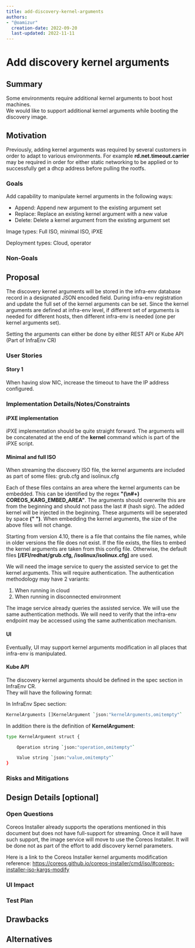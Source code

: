 ```yaml
---
title: add-discovery-kernel-arguments
authors:
- "@oamizur"
  creation-date: 2022-09-20
  last-updated: 2022-11-11
---
```


# Add discovery kernel arguments

## Summary

Some environments require additional kernel arguments to boot host machines.  
We would like to support additional kernel arguments while booting the discovery image.

## Motivation

Previously, adding kernel arguments was required by several customers in order to adapt to various environments.
For example **rd.net.timeout.carrier** may be required in order for either static networking to be applied or 
to successfully get a dhcp address before pulling the rootfs.
### Goals
Add capability to manipulate kernel arguments in the following ways:
- Append: Append new argument to the existing argument set
- Replace: Replace an existing kernel argument with a new value
- Delete: Delete a kernel argument from the existing argument set 

Image types: Full ISO, minimal ISO, iPXE


 Deployment types: Cloud, operator

### Non-Goals

## Proposal

The discovery kernel arguments will be stored in the infra-env database record in a designated JSON encoded field.
During infra-env registration and update the full set of the kernel arguments can be set.
Since the kernel arguments are defined at infra-env level, if different set of arguments is needed for
different hosts, then different infra-env is needed (one per kernel arguments set). 

Setting the arguments can either be done by either REST API or Kube API (Part of InfraEnv CR)
### User Stories

#### Story 1

When having slow NIC, increase the timeout to have the IP address configured.

### Implementation Details/Notes/Constraints

#### iPXE implementation

iPXE implementation should be quite straight forward.  The arguments will be concatenated at the end of the 
**kernel** command which is part of the iPXE script.

#### Minimal and full ISO

When streaming the discovery ISO file, the kernel arguments are included
as part of some files: grub.cfg and isolinux.cfg

Each of these files contains an area where the kernel arguments can be
embedded. This can be identified by the regex **"(\n#+) COREOS_KARG_EMBED_AREA"**.
The arguments should overwrite this are from the beginning and should
not pass the last # (hash sign). The added kernel will be injected in the beginning.
These arguments will be seperated by space **(" ")**.  When embedding the kernel arguments,
the size of the above files will not change.

Starting from version 4.10, there is a file that contains the file names,
while in older versions the file does not exist. If the file exists, the
files to embed the kernel arguments are taken from this config file.
Otherwise, the default files **[/EFI/redhat/grub.cfg, /isolinux/isolinux.cfg]**
are used.


We will need the image service to query the assisted service to get the kernel arguments.
This will require authentication.  The authentication methodology may have 2 variants:  

1. When running in cloud
2. When running in disconnected environment

The image service already queries the assisted service.  We will use the same authentication 
methods.  We will need to verify that the infra-env endpoint may be accessed using the same authentication
mechanism.

#### UI

Eventually, UI may support kernel arguments modification in all places that infra-env is manipulated.
#### Kube API

The discovery kernel arguments should be defined in the spec section in InfraEnv CR.  
They will have the following format:

In InfraEnv Spec section:

```sh
KernelArguments []KernelArgument `json:"kernelArguments,omitempty"`
```

In addition there is the definition of **KernelArgument**:

```sh
type KernelArgument struct {

	Operation string `json:"operation,omitempty"`

	Value string `json:"value,omitempty"`
}
```



### Risks and Mitigations

## Design Details [optional]

### Open Questions
Coreos Installer already supports the operations mentioned in this document but does not 
have full-support for streaming.  Once it will have such support, the image service will move to 
use the Coreos Installer.  It will be done not as part of the effort to add discovery kernel parameters.

Here is a link to the Coreos Installer kernel arguments modification reference:
https://coreos.github.io/coreos-installer/cmd/iso/#coreos-installer-iso-kargs-modify
### UI Impact

### Test Plan

## Drawbacks

## Alternatives
